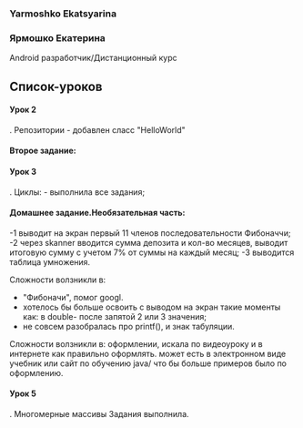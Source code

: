<h3> Yarmoshko Ekatsyarina </h3> 
<h3> Ярмошко Екатерина </h3>
Android разработчик/Дистанционный курс

## Список-уроков
<h4>Урок 2 </h4>.
Репозитории
- добавлен сласс "HelloWorld"
  <h4>Второе задание: </h4>

<h4>Урок 3 </h4>.
  Циклы:
- выполнила все задания;

<h4>Домашнее задание.Необязательная часть: </h4>
-1 выводит на экран первый 11 членов последовательности Фибоначчи;
-2 через skanner вводится сумма депозита и кол-во месяцев, выводит итоговую сумму с учетом 7% от суммы на каждый месяц;
-3 выводится таблица умножения.

Сложности волзникли в:
- "Фибоначи", помог googl.
- хотелось бы больше освоить с выводом на экран такие моменты как: в double- после запятой 2 или 3 значения;
- не совсем разобралась про  printf(), и знак табуляции.

Сложности волзникли в:
оформлении, искала по видеоуроку и в интернете как правильно оформлять.
может есть в электронном виде учебник или сайт по обучению java/ что бы больше примеров было по оформлению.

<h4>Урок 5 </h4>.
Многомерные массивы
Задания выполнила.
